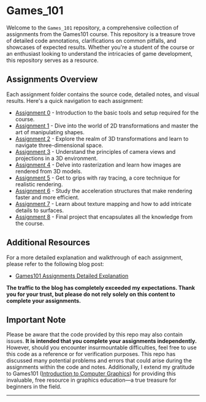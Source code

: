 # Games_101

Welcome to the `Games_101` repository, a comprehensive collection of assignments from the Games101 course. This repository is a treasure trove of detailed code annotations, clarifications on common pitfalls, and showcases of expected results. Whether you're a student of the course or an enthusiast looking to understand the intricacies of game development, this repository serves as a resource.

## Assignments Overview

Each assignment folder contains the source code, detailed notes, and visual results. Here's a quick navigation to each assignment:

- [Assignment 0](https://github.com/liupeining/Games_101/tree/main/a0) - Introduction to the basic tools and setup required for the course.
- [Assignment 1](https://github.com/liupeining/Games_101/tree/main/a1) - Dive into the world of 2D transformations and master the art of manipulating shapes.
- [Assignment 2](https://github.com/liupeining/Games_101/tree/main/a2) - Explore the realm of 3D transformations and learn to navigate three-dimensional space.
- [Assignment 3](https://github.com/liupeining/Games_101/tree/main/a3) - Understand the principles of camera views and projections in a 3D environment.
- [Assignment 4](https://github.com/liupeining/Games_101/tree/main/a4) - Delve into rasterization and learn how images are rendered from 3D models.
- [Assignment 5](https://github.com/liupeining/Games_101/tree/main/a5) - Get to grips with ray tracing, a core technique for realistic rendering.
- [Assignment 6](https://github.com/liupeining/Games_101/tree/main/a6) - Study the acceleration structures that make rendering faster and more efficient.
- [Assignment 7](https://github.com/liupeining/Games_101/tree/main/a7) - Learn about texture mapping and how to add intricate details to surfaces.
- [Assignment 8](https://github.com/liupeining/Games_101/tree/main/a8) - Final project that encapsulates all the knowledge from the course.

## Additional Resources

For a more detailed explanation and walkthrough of each assignment, please refer to the following blog post:

- [Games101 Assignments Detailed Explanation](https://blog.csdn.net/qq_41765657/article/details/122537958?spm=1001.2014.3001.5501)

**The traffic to the blog has completely exceeded my expectations. Thank you for your trust, but please do not rely solely on this content to complete your assignments.**

## Important Note

Please be aware that the code provided by this repo may also contain issues. **It is intended that you complete your assignments independently.** However, should you encounter insurmountable difficulties, feel free to use this code as a reference or for verification purposes. This repo has discussed many potential problems and errors that could arise during the assignments within the code and notes. Additionally, I extend my gratitude to Games101 ([Introduction to Computer Graphics](https://games-cn.org/intro-graphics/)) for providing this invaluable, free resource in graphics education—a true treasure for beginners in the field.

---
